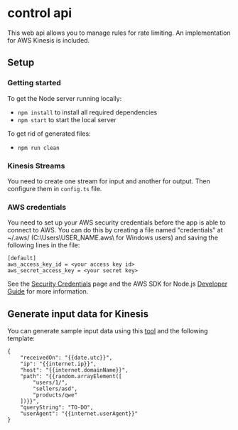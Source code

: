 # control api

This web api allows you to manage rules for rate limiting.
An implementation for AWS Kinesis is included.

## Setup

### Getting started

To get the Node server running locally:

* `npm install` to install all required dependencies
* `npm start` to start the local server

To get rid of generated files:

* `npm run clean`

### Kinesis Streams

You need to create one stream for input and another for output.
Then configure them in `config.ts` file.

### AWS credentials

You need to set up your AWS security credentials before the app is able
to connect to AWS. You can do this by creating a file named "credentials" at ~/.aws/ 
(C:\Users\USER_NAME\.aws\ for Windows users) and saving the following lines in the file:

    [default]
    aws_access_key_id = <your access key id>
    aws_secret_access_key = <your secret key>

See the [Security Credentials](http://aws.amazon.com/security-credentials) page and the AWS SDK for Node.js [Developer Guide](http://docs.aws.amazon.com/AWSJavaScriptSDK/guide/node-configuring.html)
for more information.

## Generate input data for Kinesis

You can generate sample input data using this [tool](https://github.com/awslabs/amazon-kinesis-data-generator) and the following template:

	{
		"receivedOn": "{{date.utc}}",
		"ip": "{{internet.ip}}",
		"host": "{{internet.domainName}}",
		"path": "{{random.arrayElement([
			"users/1/",
			"sellers/asd",
			"products/qwe"
		])}}",
		"queryString": "TO-DO",
		"userAgent": "{{internet.userAgent}}"
	}